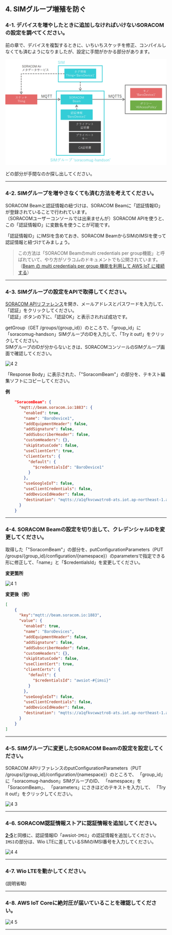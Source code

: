 ## 4. SIMグループ増殖を防ぐ

### <a name="4-1">4-1. デバイスを増やしたときに追加しなければいけないSORACOMの設定を調べてください。</a>

前の章で、デバイスを複製するときに、いちいちスケッチを修正、コンパイルしなくても済むようになりましたが、設定に手間がかかる部分があります。

![4 6](media/4-6.png)

どの部分が手間なのか探し出してください。

***

### <a name="4-2">4-2. SIMグループを増やさなくても済む方法を考えてください。</a>


SORACOM Beamと認証情報の紐づけは、SORACOM Beamに「認証情報ID」が登録されていることで行われています。  
（SORACOMユーザーコンソールでは出来ませんが）SORACOM APIを使うと、この「認証情報ID」に変数名を使うことが可能です。

「認証情報ID」にIMSIを含めておき、SORACOM BeamからSIMのIMSIを使って認証情報と紐づけてみましょう。

> この方法は「SORACOM Beamのmulti credentials per group機能」と呼ばれていて、やり方がソラコムのドキュメントでも公開されています。  
> （[Beam の multi credentials per group 機能を利用して AWS IoT に接続する](https://dev.soracom.io/jp/docs/beam_multi_credentials_per_group/)）

***

### <a name="4-3">4-3. SIMグループの設定をAPIで取得してください。</a>

[SORACOM APIリファレンス](https://dev.soracom.io/jp/docs/api/)を開き、メールアドレスとパスワードを入力して、「認証」をクリックしてください。  
「認証」ボタンの下に、「認証OK」と表示されれば成功です。

getGroup（GET /groups/{group_id}）のところで、「group_id」に「soracomug-handson」SIMグループのIDを入力して、「Try it out!」をクリックしてください。  
SIMグループのIDが分からないときは、SORACOMコンソールのSIMグループ画面で確認してください。

![4 2](media/4-2.png)

「Response Body」に表示された、「"SoracomBeam"」の部分を、テキスト編集ソフトにコピーしてください。

**例**
```json
    "SoracomBeam": {
      "mqtt://beam.soracom.io:1883": {
        "enabled": true,
        "name": "BaroDevice1",
        "addEquipmentHeader": false,
        "addSignature": false,
        "addSubscriberHeader": false,
        "customHeaders": {},
        "skipStatusCode": false,
        "useClientCert": true,
        "clientCerts": {
          "default": {
            "$credentialsId": "BaroDevice1"
          }
        },
        "useGoogleIoT": false,
        "useClientCredentials": false,
        "addDeviceIdHeader": false,
        "destination": "mqtts://a1qfkvcwwztro8-ats.iot.ap-northeast-1.amazonaws.com:8883"
      }
    }
```

***

### <a name="4-4">4-4. SORACOM Beamの設定を切り出して、クレデンシャルIDを変更してください。</a>

取得した「"SoracomBeam"」の部分を、putConfigurationParameters（PUT /groups/{group_id}/configuration/{namespace}）のparametersで指定できる形に修正して、「name」と「$credentialsId」を変更してください。

**変更箇所**

![4 1](media/4-1.png)

**変更後（例）**
```json
[
    {
      "key":"mqtt://beam.soracom.io:1883",
      "value": {
        "enabled": true,
        "name": "BaroDevices",
        "addEquipmentHeader": false,
        "addSignature": false,
        "addSubscriberHeader": false,
        "customHeaders": {},
        "skipStatusCode": false,
        "useClientCert": true,
        "clientCerts": {
          "default": {
            "$credentialsId": "awsiot-#{imsi}"
          }
        },
        "useGoogleIoT": false,
        "useClientCredentials": false,
        "addDeviceIdHeader": false,
        "destination": "mqtts://a1qfkvcwwztro8-ats.iot.ap-northeast-1.amazonaws.com:8883"
      }
    }
]
```

***

### <a name="4-5">4-5. SIMグループに変更したSORACOM Beamの設定を設定してください。</a>

SORACOM APIリファレンスのputConfigurationParameters（PUT /groups/{group_id}/configuration/{namespace}）のところで、
「group_id」に「soracomug-handson」SIMグループのID、
「namespace」を「SoracomBeam」、
「parameters」にさきほどのテキストを入力して、
「Try it out!」をクリックしてください。

![4 3](media/4-3.png)
***

### <a name="4-6">4-6. SORACOM認証情報ストアに認証情報を追加してください。</a>

[**2-5**](2.md#2-5)と同様に、認証情報ID「awsiot-`IMSI`」の認証情報を追加してください。  
`IMSI`の部分は、Wio LTEに差しているSIMのIMSI番号を入力してください。

![4 4](media/4-4.png)

***

### <a name="4-7">4-7. Wio LTEを動かしてください。</a>

(説明省略)

***

### <a name="4-8">4-8. AWS IoT Coreに絶対圧が届いていることを確認してください。</a>

![4 5](media/4-5.png)

***
